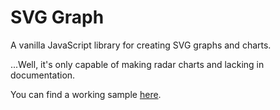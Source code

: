 # SVG Graph

A vanilla JavaScript library for creating SVG graphs and charts.

...Well, it's only capable of making radar charts and lacking in documentation.

You can find a working sample [here](http://dustinwalde.com/projects/svg-graph).
